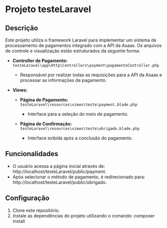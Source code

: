 # Projeto testeLaravel

## Descrição
Este projeto utiliza o framework Laravel para implementar um sistema de processamento de pagamentos integrado com a API da Asaas. Os arquivos de controle e visualização estão estruturados da seguinte forma:

- **Controller de Pagamento:** `testeLaravel\app\Http\Controllers\payment\pagamentoController.php`
  - Responsável por realizar todas as requisições para a API da Asaas e processar as informações de pagamento.

- **Views:**
  - **Página de Pagamento:** `testeLaravel\resources\views\teste\payment.blade.php`
    - Interface para a seleção do meio de pagamento.
  
  - **Página de Confirmação:** `testeLaravel\resources\views\teste\obrigado.blade.php`
    - Interface exibida após a conclusão do pagamento.

## Funcionalidades
- O usuário acessa a página inicial através de: http://localhost/testeLaravel/public/payment.
- Após selecionar o método de pagamento, é redirecionado para: http://localhost/testeLaravel/public/obrigado.

## Configuração
1. Clone este repositório.
2. Instale as dependências do projeto utilizando o comando: composer install

